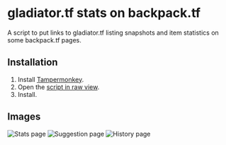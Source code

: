 # gladiator.tf stats on backpack.tf

A script to put links to gladiator.tf listing snapshots and item statistics on some backpack.tf pages.

## Installation

1. Install [Tampermonkey](https://www.tampermonkey.net/).
2. Open the [script in raw view](https://github.com/mninc/gladiator.tf-stats-bptf/raw/master/gladiatortf-stats-bptf.user.js).
3. Install.

## Images
![Stats page](https://cdn.discordapp.com/attachments/445162468541464576/791698145405960202/unknown.png)
![Suggestion page](https://cdn.discordapp.com/attachments/445162468541464576/791698264608866324/unknown.png)
![History page](https://cdn.discordapp.com/attachments/445162468541464576/791698433433927710/unknown.png)
